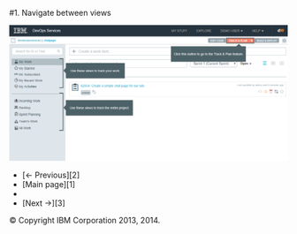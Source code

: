 #1. Navigate between views

![Guide to view and pages options on my work][4]

<ul class="pager">
  <li class="previous disabled">[&larr; Previous][2]</li>
  <li class="main">[Main page][1]<li>
  <li class="next">[Next &rarr;][3]</li>
</ul>

&copy; Copyright IBM Corporation 2013, 2014.

[1]: ./
[2]: #
[3]: ./page2
[4]: ./images/page1.png

